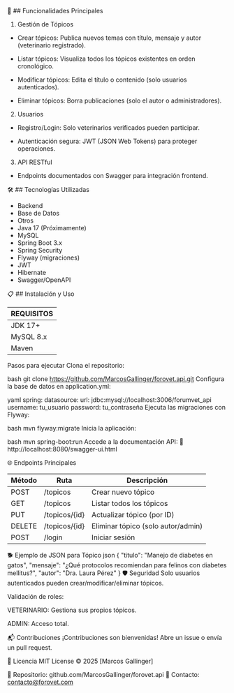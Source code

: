 🚀 ## Funcionalidades Principales
1. Gestión de Tópicos
- Crear tópicos: Publica nuevos temas con título, mensaje y autor (veterinario registrado).

- Listar tópicos: Visualiza todos los tópicos existentes en orden cronológico.

- Modificar tópicos: Edita el título o contenido (solo usuarios autenticados).

- Eliminar tópicos: Borra publicaciones (solo el autor o administradores).

2. Usuarios
- Registro/Login: Solo veterinarios verificados pueden participar.

- Autenticación segura: JWT (JSON Web Tokens) para proteger operaciones.

3. API RESTful
- Endpoints documentados con Swagger para integración frontend.


🛠 ## Tecnologías Utilizadas
- Backend
- Base de Datos
- Otros
- Java 17	(Próximamente)
- MySQL
- Spring Boot 3.x
- Spring Security
- Flyway (migraciones)
- JWT
- Hibernate
- Swagger/OpenAPI
  
📋 ## Instalación y Uso


| REQUISITOS |
| ---------- |
|JDK 17+|
|MySQL 8.x|
|Maven|

Pasos para ejecutar
Clona el repositorio:

bash
git clone https://github.com/MarcosGallinger/forovet.api.git
Configura la base de datos en application.yml:

yaml
spring:
  datasource:
    url: jdbc:mysql://localhost:3006/forumvet_api
    username: tu_usuario
    password: tu_contraseña
Ejecuta las migraciones con Flyway:

bash
mvn flyway:migrate
Inicia la aplicación:

bash
mvn spring-boot:run
Accede a la documentación API:
🔗 http://localhost:8080/swagger-ui.html

🌐 Endpoints Principales

|Método  |	Ruta       |	Descripción|
| ------ | ----------- | ----------- |
|POST	   |/topicos     |	Crear nuevo tópico|
|GET	   |/topicos     |	Listar todos los tópicos|
|PUT	   |/topicos/{id}|	Actualizar tópico (por ID)|
|DELETE	 |/topicos/{id}|	Eliminar tópico (solo autor/admin)|
|POST	   |/login       |	Iniciar sesión|

🐕 Ejemplo de JSON para Tópico
json
{
  "titulo": "Manejo de diabetes en gatos",
  "mensaje": "¿Qué protocolos recomiendan para felinos con diabetes mellitus?",
  "autor": "Dra. Laura Pérez"
}
🛡 Seguridad
Solo usuarios autenticados pueden crear/modificar/eliminar tópicos.

Validación de roles:

VETERINARIO: Gestiona sus propios tópicos.

ADMIN: Acceso total.

📬 Contribuciones
¡Contribuciones son bienvenidas! Abre un issue o envía un pull request.

📜 Licencia
MIT License © 2025 [Marcos Gallinger]

🔗 Repositorio: github.com/MarcosGallinger/forovet.api
📧 Contacto: contacto@forovet.com
